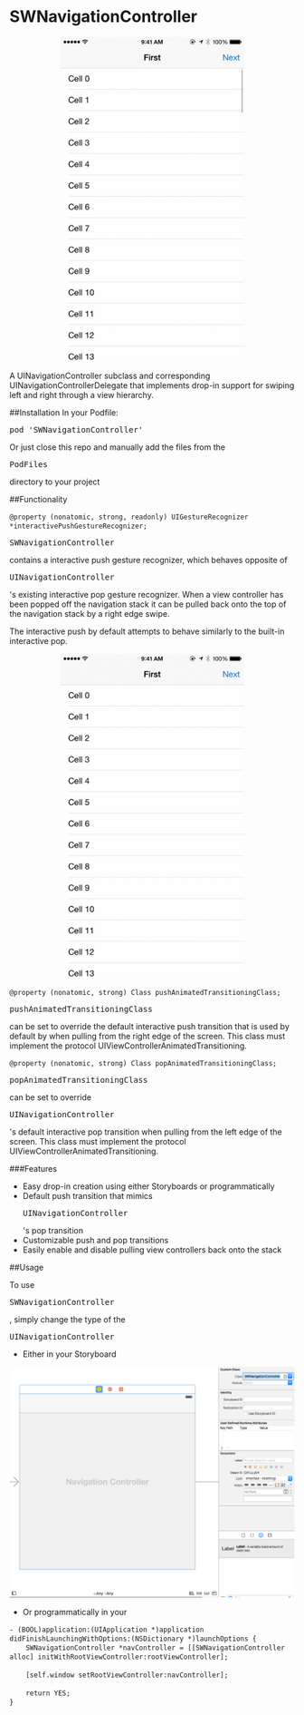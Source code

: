 SWNavigationController
======================

<p align="center"><img src="DemoAssets/SWScreenRecord.gif" height="572" width="325"/> </p>

A UINavigationController subclass and corresponding UINavigationControllerDelegate that implements drop-in support for swiping left and right through a view hierarchy.

##Installation
In your Podfile:
<pre>pod 'SWNavigationController' </pre>

Or just close this repo and manually add the files from the <pre>PodFiles</pre> directory to your project

##Functionality

```objc
@property (nonatomic, strong, readonly) UIGestureRecognizer *interactivePushGestureRecognizer;
```
<pre>SWNavigationController</pre> contains a interactive push gesture recognizer, which behaves opposite of <pre>UINavigationController</pre>'s existing interactive pop gesture recognizer. When a view controller has been popped off the navigation stack it can be pulled back onto the top of the navigation stack by a right edge swipe.

The interactive push by default attempts to behave similarly to the built-in interactive pop.

<p align="center"><img src="DemoAssets/SWScreenRecord2.gif" height="572" width="325"/> </p>

```objc
@property (nonatomic, strong) Class pushAnimatedTransitioningClass;
```
<pre>pushAnimatedTransitioningClass</pre> can be set to override the default interactive push transition that is used by default by <SWNavigationController> when pulling from the right edge of the screen. This class must implement the protocol UIViewControllerAnimatedTransitioning.

```objc
@property (nonatomic, strong) Class popAnimatedTransitioningClass;
```
<pre>popAnimatedTransitioningClass</pre> can be set to override <pre>UINavigationController</pre>'s default interactive pop transition when pulling from the left edge of the screen. This class must implement the protocol UIViewControllerAnimatedTransitioning.

###Features
* Easy drop-in creation using either Storyboards or programmatically
* Default push transition that mimics <pre>UINavigationController</pre>'s pop transition
* Customizable push and pop transitions
* Easily enable and disable pulling view controllers back onto the stack

##Usage

To use <pre>SWNavigationController</pre>, simply change the type of the <pre>UINavigationController</pre>

* Either in your Storyboard

<p align="center"><img src="DemoAssets/SWScreenshot1.png" /> </p>

* Or programmatically in your <AppDelegate>
```objc
- (BOOL)application:(UIApplication *)application didFinishLaunchingWithOptions:(NSDictionary *)launchOptions {
    SWNavigationController *navController = [[SWNavigationController alloc] initWithRootViewController:rootViewController];
    
    [self.window setRootViewController:navController];
    
    return YES;
}
```


